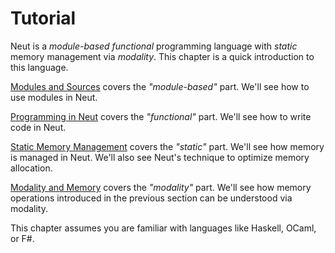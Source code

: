# Tutorial

Neut is a _module-based_ _functional_ programming language with _static_ memory management via _modality_. This chapter is a quick introduction to this language.

[Modules and Sources](./modules-and-sources.md) covers the _"module-based"_ part. We'll see how to use modules in Neut.

[Programming in Neut](./programming-in-neut.md) covers the _"functional"_ part. We'll see how to write code in Neut.

[Static Memory Management](./static-memory-management.md) covers the _"static"_ part. We'll see how memory is managed in Neut. We'll also see Neut's technique to optimize memory allocation.

[Modality and Memory](./modality-and-memory.md) covers the _"modality"_ part. We'll see how memory operations introduced in the previous section can be understood via modality.

This chapter assumes you are familiar with languages like Haskell, OCaml, or F#.
